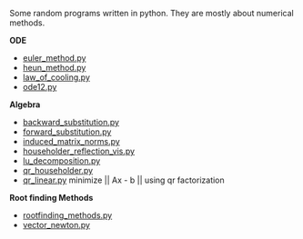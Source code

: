 Some random programs written in python. They are mostly about numerical methods.

**ODE**
* [euler_method.py](https://github.com/azer89/python_stuff/blob/master/euler_method.py)
* [heun_method.py](https://github.com/azer89/python_stuff/blob/master/heun_method.py)
* [law_of_cooling.py](https://github.com/azer89/python_stuff/blob/master/law_of_cooling.py)
* [ode12.py](https://github.com/azer89/python_stuff/blob/master/ode12.py)

**Algebra**
* [backward_substitution.py](https://github.com/azer89/python_stuff/blob/master/backward_substitution.py)
* [forward_substitution.py](https://github.com/azer89/python_stuff/blob/master/forward_substitution.py)
* [induced_matrix_norms.py](https://github.com/azer89/python_stuff/blob/master/induced_matrix_norms.py)
* [householder_reflection_vis.py](https://github.com/azer89/python_stuff/blob/master/householder_reflection_vis.py)
* [lu_decomposition.py](https://github.com/azer89/python_stuff/blob/master/lu_decomposition.py)
* [qr_householder.py](https://github.com/azer89/python_stuff/blob/master/qr_householder.py)
* [qr_linear.py](https://github.com/azer89/python_stuff/blob/master/qr_linear.py) minimize || Ax - b || using qr factorization

**Root finding Methods**
* [rootfinding_methods.py](https://github.com/azer89/python_stuff/blob/master/rootfinding_methods.py)
* [vector_newton.py](https://github.com/azer89/python_stuff/blob/master/vector_newton.py)

